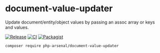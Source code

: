# document-value-updater

Update document/entity/object values by passing an assoc array or keys and values. 

[![Release](https://img.shields.io/github/v/release/php-arsenal/php-arsenal/document-value-updater)](https://github.com/php-arsenal/php-arsenal/document-value-updater/releases)
[![CI](https://img.shields.io/github/workflow/status/php-arsenal/php-arsenal/document-value-updater/CI)](https://github.com/php-arsenal/php-arsenal/document-value-updater/actions/workflows/ci.yml)
[![Packagist](https://img.shields.io/packagist/dt/php-arsenal/php-arsenal/document-value-updater)](https://packagist.org/packages/php-arsenal/php-arsenal/document-value-updater)

```
composer require php-arsenal/document-value-updater
```
